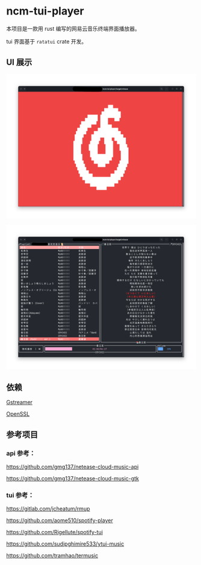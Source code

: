 # ncm-tui-player

本项目是一款用 rust 编写的网易云音乐终端界面播放器。

tui 界面基于 `ratatui` crate 开发。

## UI 展示

![launch_screen](./doc/launch_screen.png)

![main_screen](./doc/main_screen.png)

## 依赖

[Gstreamer](https://gstreamer.freedesktop.org/download)

[OpenSSL](https://github.com/openssl/openssl)

## 参考项目

### api 参考：

https://github.com/gmg137/netease-cloud-music-api

https://github.com/gmg137/netease-cloud-music-gtk

### tui 参考：

https://gitlab.com/jcheatum/rmup

https://github.com/aome510/spotify-player

https://github.com/Rigellute/spotify-tui

https://github.com/sudipghimire533/ytui-music

https://github.com/tramhao/termusic